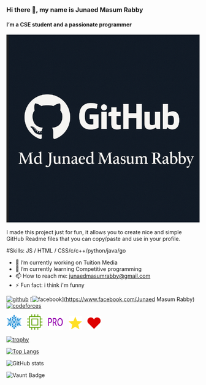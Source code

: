 ### Hi there 👋, my name is Junaed Masum Rabby
#### I’m a CSE student and a passionate programmer
![I’m a CSE student and a passionate programmer](https://github.com/MasumRabby52/MasumRabby52/blob/main/Screenshot%202025-07-11%20151205.png)

I made this project just for fun, it allows you to create nice and simple GitHub Readme files that you can copy/paste and use in your profile.

#Skills:  JS / HTML / CSS/c/c++/python/java/go

- 🔭 I’m currently working on Tuition Media 
- 🌱 I’m currently learning Competitive programming 
- 📫 How to reach me: junaedmasumrabby@gmail.com 
- ⚡ Fun fact: i think i'm funny 


[<img src='https://cdn.jsdelivr.net/npm/simple-icons@3.0.1/icons/github.svg' alt='github' height='40'>](https://github.com/MasumRabby52)  [<img src='https://cdn.jsdelivr.net/npm/simple-icons@3.0.1/icons/facebook.svg' alt='facebook' height='40'>](https://www.facebook.com/Junaed Masum Rabby)  [<img src='https://cdn.jsdelivr.net/npm/simple-icons@3.0.1/icons/codeforces.svg' alt='codeforces' height='40'>](https://codeforces.com/profile/ReVoR)  

<a href='https://archiveprogram.github.com/'><img src='https://raw.githubusercontent.com/acervenky/animated-github-badges/master/assets/acbadge.gif' width='40' height='40'></a> <a href='https://docs.github.com/en/developers'><img src='https://raw.githubusercontent.com/acervenky/animated-github-badges/master/assets/devbadge.gif' width='40' height='40'></a> <a href='https://github.com/pricing'><img src='https://raw.githubusercontent.com/acervenky/animated-github-badges/master/assets/pro.gif' width='40' height='40'></a> <a href='https://stars.github.com/'><img src='https://raw.githubusercontent.com/acervenky/animated-github-badges/master/assets/starbadge.gif' width='35' height='35'></a> <a href='https://docs.github.com/en/github/supporting-the-open-source-community-with-github-sponsors'><img src='https://raw.githubusercontent.com/acervenky/animated-github-badges/master/assets/sponsorbadge.gif' width='35' height='35'></a> 

[![trophy](https://github-profile-trophy.vercel.app/?username=MasumRabby52)](https://github.com/ryo-ma/github-profile-trophy)

[![Top Langs](https://github-readme-stats.vercel.app/api/top-langs/?username=MasumRabby52)](https://github.com/anuraghazra/github-readme-stats)

![GitHub stats](https://github-readme-stats.vercel.app/api?username=MasumRabby52&show_icons=true&count_private=true)  

![Vaunt Badge](https://api.vaunt.dev/v1/github/entities/MasumRabby52/contributions?format=svg&private=true)  

